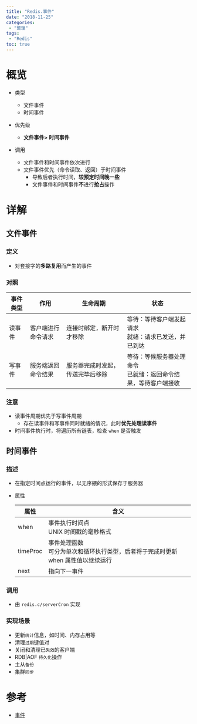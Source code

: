 ```yaml
---
title: "Redis.事件"
date: "2018-11-25"
categories:
 - "整理"
tags:
 - "Redis"
toc: true
---
```


# 概览
- 类型
    - 文件事件
    - 时间事件

- 优先级
    - **文件事件> 时间事件**

- 调用
    - 文件事件和时间事件依次进行
    - 文件事件优先（命令读取、返回）于时间事件
        - 导致后者执行时间，**较预定时间晚一些**  
        - 文件事件和时间事件**不**进行**抢占**操作

# 详解
## 文件事件
### 定义
- 对套接字的**多路复用**而产生的事件

### 对照

| 事件类型 | 作用               | 生命周期                        | 状态                                                          |
|-------|------------------|-----------------------------|-------------------------------------------------------------|
| 读事件   | 客户端进行命令请求 | 连接时绑定，断开时才移除         | 等待：等待客户端发起请求<br>就绪：请求已发送，并已到达           |
| 写事件   | 服务端返回命令结果 | 服务器完成时发起，传送完毕后移除 | 等待：等候服务器处理命令<br>已就绪：返回命令结果，等待客户端接收 |  

### 注意
- 读事件周期优先于写事件周期
    - 存在读事件和写事件同时就绪的情况，此时**优先处理读事件**
- 时间事件执行时，将遍历所有链表，检查 `when` 是否触发

## 时间事件
### 描述
- 在指定时间点运行的事件，以无序鍡的形式保存于服务器
- 属性

    | 属性     | 含义                                                                              |
    |----------|---------------------------------------------------------------------------------|
    | when     | 事件执行时间点<br>UNIX 时间戳的毫秒格式                                           |
    | timeProc | 事件处理函数<br>可分为单次和循环执行类型，后者将于完成时更新 when 属性值以继续运行 |
    | next     | 指向下一事件                                                                      |

### 调用
- 由 `redis.c/serverCron` 实现

### 实现场景
- 更新`统计`信息，如时间、内存占用等
- 清理`过期`键值对
- 关闭和清理已`失效`的客户端
- RDB|AOF `持久化`操作
- 主从`备份`
- 集群`同步`



# 参考
- [事件](https://redisbook.readthedocs.io/en/latest/internal/ae.html)
